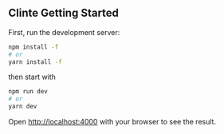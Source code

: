 ## Clinte Getting Started

First, run the development server:

```bash
npm install -f
# or
yarn install -f

```

then start with

```bash
npm run dev
# or
yarn dev

```

Open [http://localhost:4000](http://localhost:4000) with your browser to see the result.
